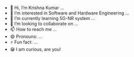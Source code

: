 - 👋 Hi, I’m Krishna Kumar ...
- 👀 I’m interested in Software and Hardware Engineering ...
- 🌱 I’m currently learning 5G-NR system ...
- 💞️ I’m looking to collaborate on ...
- 📫 How to reach me ...
- 😄 Pronouns: ...
- ⚡ Fun fact: ...
- 😁 I am curious, are you!

<!---
krishnakumardangi/krishnakumardangi is a ✨ special ✨ repository because its `README.md` (this file) appears on your GitHub profile.
You can click the Preview link to take a look at your changes.
--->
